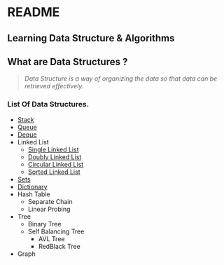 # README

## Learning  Data Structure & Algorithms

## What are Data Structures ?

> _Data Structure is a way of organizing the data so that data can be retrieved effectively._

### List Of Data Structures.

* [Stack](docs/stack.md)
* [Queue](docs/queue.md)
* [Deque](docs/deque.md)
* Linked List
  * [Single Linked List](docs/linked-list/singlelinkedlist.md)
  * [Doubly Linked List](docs/linked-list/doublylinkedlist.md)
  * [Circular Linked List](docs/linked-list/circularlinkedlist.md)
  * [Sorted Linked List](docs/linked-list/sortedlistedlist.md)
* [Sets](docs/set.md)
* [Dictionary](docs/dictionary.md)
* Hash Table
  * Separate Chain
  * Linear Probing
* Tree
  * Binary Tree
  * Self Balancing Tree
    * AVL Tree
    * RedBlack Tree
* Graph

